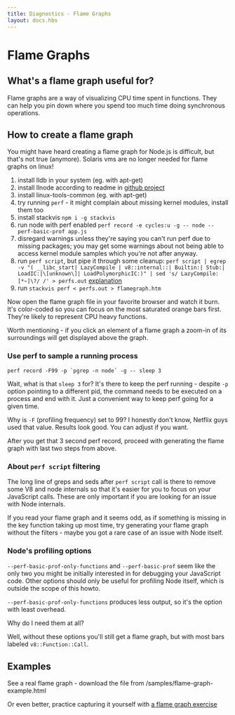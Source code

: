 ```yaml
---
title: Diagnostics - Flame Graphs
layout: docs.hbs
---
```


# Flame Graphs

## What's a flame graph useful for?

Flame graphs are a way of visualizing CPU time spent in functions. They can help you pin down where you spend too much time doing synchronous operations.

## How to create a flame graph

You might have heard creating a flame graph for Node.js is difficult, but that's not true (anymore).
Solaris vms are no longer needed for flame graphs on linux!

1. install lldb in your system (eg. with apt-get)
1. install llnode according to readme in [github project](https://github.com/nodejs/llnode)
1. install linux-tools-common (eg. with apt-get)
1. try running `perf` - it might complain about missing kernel modules, install them too
1. install stackvis `npm i -g stackvis`
1. run node with perf enabled `perf record -e cycles:u -g -- node --perf-basic-prof app.js`
1. disregard warnings unless they're saying you can't run perf due to missing packages; you may get some warnings about not being able to access kernel module samples which you're not after anyway.
1. run `perf script`, but pipe it through some cleanup: `perf script | egrep -v "( __libc_start| LazyCompile | v8::internal::| Builtin:| Stub:| LoadIC:|\[unknown\]| LoadPolymorphicIC:)" | sed 's/ LazyCompile:[*~]\?/ /' > perfs.out` [explanation](#about-perf-script-filtering)
1. run `stackvis perf < perfs.out > flamegraph.htm`

Now open the flame graph file in your favorite browser and watch it burn. It's color-coded so you can focus on the most saturated orange bars first. They're likely to represent CPU heavy functions.

Worth mentioning - if you click an element of a flame graph a zoom-in of its surroundings will get displayed above the graph.

### Use perf to sample a running process

```
perf record -F99 -p `pgrep -n node` -g -- sleep 3
```

Wait, what is that `sleep 3` for? It's there to keep the perf running - despite `-p` option pointing to a different pid, the command needs to be executed on a process and end with it. Just a convenient way to keep perf going for a given time.

Why is `-F` (profiling frequency) set to 99? I honestly don't know, Netflix guys used that value. Results look good. You can adjust if you want.

After you get that 3 second perf record, proceed with generating the flame graph with last two steps from above.

### About `perf script` filtering

The long line of greps and seds after `perf script` call is there to remove some V8 and node internals so that it's easier for you to focus on your JavaScript calls. These are only important if you are looking for an issue with Node internals.

If you read your flame graph and it seems odd, as if something is missing in the key function taking up most time, try generating your flame graph without the filters - maybe you got a rare case of an issue with Node itself.

### Node's profiling options

`--perf-basic-prof-only-functions` and `--perf-basic-prof` seem like the only two you might be initially interested in for debugging your JavaScript code. Other options should only be useful for profiling Node itself, which is outside the scope of this howto.

`--perf-basic-prof-only-functions` produces less output, so it's the option with least overhead.

Why do I need them at all?

Well, without these options you'll still get a flame graph, but with most bars labeled `v8::Function::Call`.

## Examples

See a real flame graph - download the file from /samples/flame-graph-example.html

Or even better, practice capturing it yourself with [a flame graph exercise](https://github.com/naugtur/node-example-flamegraph)
